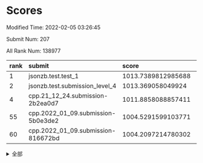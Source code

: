 # Scores

Modified Time: 2022-02-05 03:26:45

Submit Num: 207

All Rank Num: 138977

| rank |               submit               |       score        |       sigma        | pk_num |
| :--- | :--------------------------------- | :----------------- | :----------------- | :----- |
| 1    | jsonzb.test.test_1                 | 1013.7389812985688 | 0.8025400698194664 | 2687   |
| 2    | jsonzb.test.submission_level_4     | 1013.369058049924  | 0.8093978667656395 | 2683   |
| 4    | cpp.21_12_24.submission-2b2ea0d7   | 1011.8858088857411 | 0.7523214243711759 | 2687   |
| 55   | cpp.2022_01_09.submission-5b0e3de2 | 1004.5291599103771 | 0.7149008634613853 | 2685   |
| 60   | cpp.2022_01_09.submission-816672bd | 1004.2097214780302 | 0.7124523417388202 | 2686   |


<details>
<summary>全部</summary>

| rank |                 submit                 |       score        |       sigma        | pk_num |
| :--- | :------------------------------------- | :----------------- | :----------------- | :----- |
| 1    | jsonzb.test.test_1                     | 1013.7389812985688 | 0.8025400698194664 | 2687   |
| 2    | jsonzb.test.submission_level_4         | 1013.369058049924  | 0.8093978667656395 | 2683   |
| 3    | gobigger.level_3.submission_level_3_45 | 1012.3596711078725 | 0.7654128408391466 | 2688   |
| 4    | cpp.21_12_24.submission-2b2ea0d7       | 1011.8858088857411 | 0.7523214243711759 | 2687   |
| 5    | gobigger.level_3.submission_level_3_2  | 1011.5142535172224 | 0.7852041635592123 | 2686   |
| 6    | gobigger.level_3.submission_level_3_12 | 1011.1965650123574 | 0.7734125237100362 | 2686   |
| 7    | gobigger.level_3.submission_level_3_35 | 1010.7704403300256 | 0.759933303856601  | 2690   |
| 8    | gobigger.level_3.submission_level_3_1  | 1010.7686460612686 | 0.7729284313631073 | 2684   |
| 9    | gobigger.level_3.submission_level_3_21 | 1010.5973180885136 | 0.7759387369449998 | 2685   |
| 10   | gobigger.level_3.submission_level_3_8  | 1010.5732221383873 | 0.7582483124359896 | 2689   |
| 11   | gobigger.level_3.submission_level_3_23 | 1010.4917824055544 | 0.7616627700298516 | 2686   |
| 12   | gobigger.level_3.submission_level_3_43 | 1010.4780252321509 | 0.7592783305981452 | 2685   |
| 13   | gobigger.level_3.submission_level_3_0  | 1010.4173025468593 | 0.7782562230859905 | 2685   |
| 14   | gobigger.level_3.submission_level_3_14 | 1010.3521387976117 | 0.7833196215157626 | 2687   |
| 15   | gobigger.level_3.submission_level_3_19 | 1010.3127981876738 | 0.7526932037810857 | 2682   |
| 16   | gobigger.level_3.submission_level_3_44 | 1010.2790164214504 | 0.7624473290431432 | 2685   |
| 17   | gobigger.level_3.submission_level_3_16 | 1010.2591473298475 | 0.7920405587410466 | 2687   |
| 18   | gobigger.level_3.submission_level_3_47 | 1010.2330341496337 | 0.7496326806802994 | 2693   |
| 19   | gobigger.level_3.submission_level_3_17 | 1010.229843313861  | 0.7491357448277657 | 2687   |
| 20   | gobigger.level_3.submission_level_3_46 | 1010.1848214963219 | 0.7602229283379236 | 2692   |
| 21   | gobigger.level_3.submission_level_3_37 | 1010.1449717724875 | 0.7672971635377476 | 2687   |
| 22   | gobigger.level_3.submission_level_3_6  | 1010.1389861361966 | 0.7660327130434931 | 2687   |
| 23   | gobigger.level_3.submission_level_3_20 | 1010.0646805582064 | 0.7692722972693391 | 2683   |
| 24   | gobigger.level_3.submission_level_3_25 | 1010.0372440467424 | 0.7455533414533345 | 2690   |
| 25   | gobigger.level_3.submission_level_3_26 | 1010.0003605113039 | 0.7506057564592129 | 2687   |
| 26   | gobigger.level_3.submission_level_3_4  | 1009.999275731687  | 0.7804392045416758 | 2680   |
| 27   | gobigger.level_3.submission_level_3_34 | 1009.9032600003062 | 0.7424089329813417 | 2687   |
| 28   | gobigger.level_3.submission_level_3_40 | 1009.903178880792  | 0.7535740894621891 | 2681   |
| 29   | gobigger.level_3.submission_level_3_5  | 1009.886282771171  | 0.7763995535343684 | 2687   |
| 30   | gobigger.level_3.submission_level_3_39 | 1009.8795495671883 | 0.7687688100875645 | 2684   |
| 31   | gobigger.level_3.submission_level_3_48 | 1009.8582099554848 | 0.7455767522250184 | 2682   |
| 32   | gobigger.level_3.submission_level_3_11 | 1009.8530370855538 | 0.7589293692075384 | 2686   |
| 33   | gobigger.level_3.submission_level_3_27 | 1009.7553508219981 | 0.7615952811265067 | 2690   |
| 34   | gobigger.level_3.submission_level_3_24 | 1009.6972717119079 | 0.7581474399324373 | 2686   |
| 35   | gobigger.level_3.submission_level_3_18 | 1009.6943578147574 | 0.7630009437086346 | 2689   |
| 36   | gobigger.level_3.submission_level_3_13 | 1009.6927994764153 | 0.7476755988191116 | 2681   |
| 37   | gobigger.level_3.submission_level_3_41 | 1009.6593446323012 | 0.7602025026678759 | 2686   |
| 38   | gobigger.level_3.submission_level_3_32 | 1009.4167865693157 | 0.7609593572091956 | 2683   |
| 39   | gobigger.level_3.submission_level_3_3  | 1009.3857609295769 | 0.7628361867129989 | 2687   |
| 40   | gobigger.level_3.submission_level_3_15 | 1009.2983557871297 | 0.7587811623531671 | 2680   |
| 41   | gobigger.level_3.submission_level_3_31 | 1009.2618863395672 | 0.761152857527496  | 2687   |
| 42   | gobigger.level_3.submission_level_3_49 | 1009.205979161659  | 0.7389409097815378 | 2682   |
| 43   | gobigger.level_3.submission_level_3_36 | 1009.1538905639054 | 0.7426543393454388 | 2683   |
| 44   | gobigger.level_3.submission_level_3_30 | 1008.9634638265394 | 0.7589433417128291 | 2684   |
| 45   | gobigger.level_3.submission_level_3_38 | 1008.9461769941275 | 0.7378348024282452 | 2685   |
| 46   | gobigger.level_3.submission_level_3_10 | 1008.939959682797  | 0.7663160545556706 | 2685   |
| 47   | gobigger.level_3.submission_level_3_9  | 1008.7918380420681 | 0.7535895559884345 | 2688   |
| 48   | gobigger.level_3.submission_level_3_22 | 1008.7825162912243 | 0.7557644490966767 | 2685   |
| 49   | gobigger.level_3.submission_level_3_29 | 1008.7678209481154 | 0.7487004215024368 | 2684   |
| 50   | gobigger.level_3.submission_level_3_7  | 1008.6298862466447 | 0.7411034303280323 | 2687   |
| 51   | gobigger.level_3.submission_level_3_42 | 1008.2855557077329 | 0.7423562032278864 | 2688   |
| 52   | gobigger.level_3.submission_level_3_28 | 1008.010413454931  | 0.7424395234646871 | 2691   |
| 53   | gobigger.level_3.submission_level_3_33 | 1007.7165213708745 | 0.7555926992222622 | 2689   |
| 54   | gobigger.level_1.submission_level_1_36 | 1004.6341181560581 | 0.7172880348027253 | 2683   |
| 55   | cpp.2022_01_09.submission-5b0e3de2     | 1004.5291599103771 | 0.7149008634613853 | 2685   |
| 56   | gobigger.level_1.submission_level_1_12 | 1004.3348881370131 | 0.7158877669525422 | 2690   |
| 57   | gobigger.level_1.submission_level_1_15 | 1004.2666485544125 | 0.7117661392377694 | 2687   |
| 58   | gobigger.level_1.submission_level_1_16 | 1004.2489018215286 | 0.7061125485829068 | 2689   |
| 59   | gobigger.level_1.submission_level_1_34 | 1004.2401473143535 | 0.7133143259224136 | 2687   |
| 60   | cpp.2022_01_09.submission-816672bd     | 1004.2097214780302 | 0.7124523417388202 | 2686   |
| 61   | gobigger.level_1.submission_level_1_47 | 1004.1844488872474 | 0.7008480104524234 | 2685   |
| 62   | gobigger.level_1.submission_level_1_43 | 1004.1590080299592 | 0.7193184473138815 | 2684   |
| 63   | gobigger.level_1.submission_level_1_13 | 1004.0954127731546 | 0.7103094904535358 | 2685   |
| 64   | gobigger.level_1.submission_level_1_10 | 1004.0000446746413 | 0.7141083195410438 | 2688   |
| 65   | gobigger.level_1.submission_level_1_46 | 1003.9855891990917 | 0.7229751297794952 | 2686   |
| 66   | gobigger.level_1.submission_level_1_26 | 1003.9627841092206 | 0.718781105977792  | 2686   |
| 67   | gobigger.level_1.submission_level_1_31 | 1003.8821215806583 | 0.7223731138530195 | 2678   |
| 68   | gobigger.level_1.submission_level_1_24 | 1003.8508637449484 | 0.724518253617452  | 2689   |
| 69   | gobigger.level_1.submission_level_1_18 | 1003.7854464744455 | 0.7111958349864477 | 2683   |
| 70   | gobigger.level_1.submission_level_1_32 | 1003.7816471166751 | 0.7215348931360925 | 2684   |
| 71   | gobigger.level_1.submission_level_1_45 | 1003.7163073480797 | 0.7171325180494329 | 2680   |
| 72   | gobigger.level_1.submission_level_1_21 | 1003.6644012977288 | 0.7138328353559454 | 2685   |
| 73   | gobigger.level_1.submission_level_1_4  | 1003.6333896649322 | 0.7197948742708533 | 2686   |
| 74   | gobigger.level_1.submission_level_1_49 | 1003.6139989825253 | 0.7219322636914391 | 2682   |
| 75   | gobigger.level_1.submission_level_1_42 | 1003.6091789284658 | 0.7232104993840002 | 2680   |
| 76   | gobigger.level_1.submission_level_1_41 | 1003.6083091757015 | 0.7141998571237405 | 2686   |
| 77   | gobigger.level_1.submission_level_1_9  | 1003.5759680252912 | 0.7098518137002249 | 2685   |
| 78   | gobigger.level_1.submission_level_1_48 | 1003.5615375662727 | 0.7118970627248241 | 2684   |
| 79   | gobigger.level_1.submission_level_1_35 | 1003.4074725506989 | 0.7105411718949204 | 2678   |
| 80   | gobigger.level_1.submission_level_1_20 | 1003.3891819098341 | 0.7246478436705232 | 2686   |
| 81   | gobigger.level_1.submission_level_1_1  | 1003.361037185659  | 0.7120310306109257 | 2686   |
| 82   | gobigger.level_1.submission_level_1_23 | 1003.3151460256057 | 0.7195383482276068 | 2683   |
| 83   | gobigger.level_1.submission_level_1_8  | 1003.3044990442452 | 0.7206836014371436 | 2686   |
| 84   | gobigger.level_1.submission_level_1_27 | 1003.2974966402196 | 0.7179918758607068 | 2683   |
| 85   | gobigger.level_1.submission_level_1_40 | 1003.1737245482343 | 0.7237312119580999 | 2689   |
| 86   | gobigger.level_1.submission_level_1_30 | 1003.1143517256238 | 0.7122380662239615 | 2686   |
| 87   | gobigger.level_1.submission_level_1_39 | 1003.1130027805135 | 0.7143296387416344 | 2682   |
| 88   | gobigger.level_1.submission_level_1_25 | 1003.0326736576608 | 0.7196675752663935 | 2688   |
| 89   | gobigger.level_1.submission_level_1_5  | 1002.9917875129865 | 0.722888583542746  | 2688   |
| 90   | gobigger.level_1.submission_level_1_17 | 1002.8291145350753 | 0.7021181928807027 | 2685   |
| 91   | gobigger.level_1.submission_level_1_7  | 1002.7900424762146 | 0.7129340724213737 | 2684   |
| 92   | gobigger.level_1.submission_level_1_0  | 1002.7065223611525 | 0.7085135666904183 | 2684   |
| 93   | gobigger.level_1.submission_level_1_14 | 1002.7002512554639 | 0.7111234007595448 | 2687   |
| 94   | gobigger.level_1.submission_level_1_19 | 1002.6577205418025 | 0.7147255274225732 | 2689   |
| 95   | gobigger.level_1.submission_level_1_6  | 1002.6228742595644 | 0.7119047796851736 | 2683   |
| 96   | gobigger.level_1.submission_level_1_28 | 1002.5045661815024 | 0.7069060339415351 | 2684   |
| 97   | gobigger.level_1.submission_level_1_2  | 1002.3392302942821 | 0.7155062896578767 | 2687   |
| 98   | gobigger.level_1.submission_level_1_11 | 1002.2859281347629 | 0.720130447580086  | 2683   |
| 99   | gobigger.level_1.submission_level_1_37 | 1002.2839708281064 | 0.7175996929882649 | 2686   |
| 100  | gobigger.level_1.submission_level_1_44 | 1002.2273299307357 | 0.7095601725920037 | 2683   |
| 101  | gobigger.level_1.submission_level_1_22 | 1002.2228786304629 | 0.7049194141906622 | 2687   |
| 102  | gobigger.level_1.submission_level_1_33 | 1001.9349730745331 | 0.7227131638999589 | 2685   |
| 103  | gobigger.level_1.submission_level_1_38 | 1001.9114217066348 | 0.7191424367897518 | 2684   |
| 104  | gobigger.level_1.submission_level_1_29 | 1001.7332486197599 | 0.7060850160252351 | 2692   |
| 105  | gobigger.level_1.submission_level_1_3  | 1000.8844642611786 | 0.6985067699641844 | 2680   |
| 106  | gobigger.random.submission_random_44   | 997.1781253680406  | 0.7068031767825819 | 2684   |
| 107  | gobigger.random.submission_random_9    | 996.9631705030013  | 0.7046881672433947 | 2689   |
| 108  | gobigger.random.submission_random_38   | 996.8727740382964  | 0.7260052934636094 | 2684   |
| 109  | gobigger.random.submission_random_3    | 996.8070051289969  | 0.7125955841961451 | 2686   |
| 110  | gobigger.random.submission_random_1    | 996.6946556512921  | 0.7229749261522018 | 2688   |
| 111  | gobigger.random.submission_random_20   | 996.6894788904423  | 0.7040165407799285 | 2686   |
| 112  | gobigger.random.submission_random_35   | 996.6039757651452  | 0.7097934189179684 | 2688   |
| 113  | gobigger.random.submission_random_11   | 996.4757877783921  | 0.7111681332090283 | 2684   |
| 114  | gobigger.random.submission_random_14   | 996.4734251791255  | 0.7152831283461807 | 2686   |
| 115  | gobigger.random.submission_random_23   | 996.471709103975   | 0.7082478152155895 | 2685   |
| 116  | gobigger.random.submission_random_31   | 996.4434113684815  | 0.7063309885299648 | 2682   |
| 117  | gobigger.random.submission_random_47   | 996.4400631512361  | 0.7053384106247519 | 2681   |
| 118  | gobigger.random.submission_random_37   | 996.3708436916062  | 0.7185861136066851 | 2686   |
| 119  | gobigger.random.submission_random_7    | 996.3155687856354  | 0.7128401010029647 | 2681   |
| 120  | gobigger.random.submission_random_10   | 996.2170142595199  | 0.7159213287981874 | 2684   |
| 121  | gobigger.random.submission_random_43   | 996.2022690136561  | 0.7111989876787055 | 2690   |
| 122  | gobigger.random.submission_random_29   | 996.1962197968916  | 0.7105663176577547 | 2683   |
| 123  | gobigger.random.submission_random_40   | 996.1596291559886  | 0.7115644570700119 | 2686   |
| 124  | gobigger.random.submission_random_45   | 996.1418618374735  | 0.708445595172863  | 2683   |
| 125  | gobigger.random.submission_random_15   | 996.1256909351971  | 0.7303314670846932 | 2690   |
| 126  | gobigger.random.submission_random_46   | 996.0502272968994  | 0.7047478645838169 | 2681   |
| 127  | gobigger.random.submission_random_32   | 996.0469727431812  | 0.7042802116920935 | 2686   |
| 128  | gobigger.random.submission_random_24   | 996.0232228354612  | 0.700583390761882  | 2690   |
| 129  | gobigger.random.submission_random_49   | 996.0228395385684  | 0.7082538455593346 | 2684   |
| 130  | gobigger.random.submission_random_28   | 996.0124968270578  | 0.7142784505821816 | 2687   |
| 131  | gobigger.random.submission_random_2    | 995.9813784470302  | 0.7110780886902092 | 2680   |
| 132  | gobigger.random.submission_random_36   | 995.9697011735265  | 0.7205161653151444 | 2682   |
| 133  | gobigger.random.submission_random_25   | 995.943087793238   | 0.718368614975534  | 2681   |
| 134  | gobigger.random.submission_random_16   | 995.9317111900646  | 0.7296217135136287 | 2681   |
| 135  | gobigger.random.submission_random_19   | 995.8476847869928  | 0.7156652661022895 | 2681   |
| 136  | gobigger.random.submission_random_27   | 995.8136354234172  | 0.706041767430228  | 2686   |
| 137  | gobigger.random.submission_random_41   | 995.7919188590317  | 0.7088448356087388 | 2684   |
| 138  | gobigger.random.submission_random_48   | 995.7329402327764  | 0.7100390349875564 | 2685   |
| 139  | gobigger.random.submission_random_13   | 995.7052076296824  | 0.7109742723655611 | 2691   |
| 140  | gobigger.random.submission_random_30   | 995.6891040430407  | 0.7162104448849627 | 2688   |
| 141  | gobigger.random.submission_random_22   | 995.6543839623446  | 0.7060141304087081 | 2684   |
| 142  | gobigger.random.submission_random_6    | 995.4821818296012  | 0.7281113723114891 | 2685   |
| 143  | gobigger.random.submission_random_21   | 995.4675470775101  | 0.7064439816468553 | 2687   |
| 144  | gobigger.random.submission_random_12   | 995.3042698434982  | 0.7045753922120803 | 2682   |
| 145  | gobigger.random.submission_random_18   | 995.219349972882   | 0.714741400830262  | 2681   |
| 146  | gobigger.random.submission_random_8    | 995.1074299642274  | 0.718860661165896  | 2688   |
| 147  | gobigger.random.submission_random_5    | 995.0960402896976  | 0.7067332705762962 | 2686   |
| 148  | gobigger.random.submission_random_4    | 995.0827294781466  | 0.7163427585175011 | 2689   |
| 149  | gobigger.random.submission_random_26   | 994.8865681590559  | 0.7230279161174163 | 2688   |
| 150  | gobigger.random.submission_random_17   | 994.8708698480499  | 0.7079277212303917 | 2684   |
| 151  | gobigger.random.submission_random_34   | 994.8057401605431  | 0.7432843332525826 | 2682   |
| 152  | gobigger.random.submission_random_39   | 994.5471790852391  | 0.725517812699268  | 2685   |
| 153  | gobigger.random.submission_random_0    | 994.5242380491187  | 0.7199389336753519 | 2686   |
| 154  | gobigger.random.submission_random_33   | 994.199735718024   | 0.7102725287417799 | 2685   |
| 155  | gobigger.random.submission_random_42   | 994.1006690777207  | 0.7260423833927296 | 2687   |
| 156  | gobigger.level_2.submission_level_2_15 | 994.0960063398273  | 0.7392874535065033 | 2684   |
| 157  | gobigger.level_2.submission_level_2_22 | 993.9226248735115  | 0.7267334281235234 | 2685   |
| 158  | gobigger.level_2.submission_level_2_37 | 993.8496067092586  | 0.72747679731801   | 2692   |
| 159  | gobigger.level_2.submission_level_2_47 | 993.6110634693463  | 0.7198518198235544 | 2690   |
| 160  | gobigger.level_2.submission_level_2_3  | 993.4859354786236  | 0.7401861274247201 | 2685   |
| 161  | gobigger.level_2.submission_level_2_14 | 993.3605462782114  | 0.7445359461863689 | 2685   |
| 162  | gobigger.level_2.submission_level_2_12 | 993.3274203296934  | 0.7412570963616306 | 2687   |
| 163  | gobigger.level_2.submission_level_2_40 | 993.2786290240838  | 0.7216455576573035 | 2686   |
| 164  | gobigger.level_2.submission_level_2_23 | 993.2457766484276  | 0.7392723143164125 | 2689   |
| 165  | gobigger.level_2.submission_level_2_31 | 993.2079304573547  | 0.7329993107829449 | 2687   |
| 166  | gobigger.level_2.submission_level_2_34 | 993.1084697697501  | 0.7344149781109596 | 2685   |
| 167  | gobigger.level_2.submission_level_2_27 | 993.048176130169   | 0.7401035233804427 | 2685   |
| 168  | gobigger.level_2.submission_level_2_44 | 992.9582328300451  | 0.7206970601850088 | 2686   |
| 169  | gobigger.level_2.submission_level_2_20 | 992.8926061922733  | 0.757842152508704  | 2687   |
| 170  | gobigger.level_2.submission_level_2_25 | 992.7717652857032  | 0.7443804912038737 | 2688   |
| 171  | gobigger.level_2.submission_level_2_6  | 992.7360806171781  | 0.7326857025396112 | 2687   |
| 172  | gobigger.level_2.submission_level_2_36 | 992.7184261167214  | 0.7471710428063595 | 2686   |
| 173  | gobigger.level_2.submission_level_2_2  | 992.6997190260558  | 0.7380111250147923 | 2684   |
| 174  | gobigger.level_2.submission_level_2_35 | 992.6466893751847  | 0.7291064303991814 | 2686   |
| 175  | gobigger.level_2.submission_level_2_9  | 992.6125571169363  | 0.7451276999562384 | 2689   |
| 176  | gobigger.level_2.submission_level_2_8  | 992.6040224508063  | 0.7409305994521165 | 2680   |
| 177  | gobigger.level_2.submission_level_2_42 | 992.571181254013   | 0.754306164271898  | 2686   |
| 178  | gobigger.level_2.submission_level_2_1  | 992.4045575156651  | 0.7494162646102543 | 2686   |
| 179  | gobigger.level_2.submission_level_2_18 | 992.3786027829152  | 0.7421552308445724 | 2689   |
| 180  | gobigger.level_2.submission_level_2_49 | 992.3192806358207  | 0.7551453285555199 | 2689   |
| 181  | gobigger.level_2.submission_level_2_32 | 992.3081521591989  | 0.7338514690807665 | 2684   |
| 182  | gobigger.level_2.submission_level_2_24 | 992.282535930838   | 0.7343733414437551 | 2685   |
| 183  | gobigger.level_2.submission_level_2_13 | 992.1949797879181  | 0.7252775713943898 | 2687   |
| 184  | gobigger.level_2.submission_level_2_7  | 992.1688266948971  | 0.7517848921528956 | 2677   |
| 185  | gobigger.level_2.submission_level_2_0  | 992.1593101462469  | 0.7448910646239019 | 2684   |
| 186  | gobigger.level_2.submission_level_2_43 | 992.1038468062884  | 0.7500393654082429 | 2685   |
| 187  | gobigger.level_2.submission_level_2_26 | 992.1033456289687  | 0.749491790454247  | 2693   |
| 188  | gobigger.level_2.submission_level_2_33 | 992.061026302604   | 0.766857274650546  | 2689   |
| 189  | gobigger.level_2.submission_level_2_30 | 991.8585327817585  | 0.7545072378461984 | 2686   |
| 190  | gobigger.level_2.submission_level_2_38 | 991.8328209462846  | 0.7627740164236081 | 2684   |
| 191  | gobigger.level_2.submission_level_2_21 | 991.8277436804475  | 0.7423947748460122 | 2687   |
| 192  | gobigger.level_2.submission_level_2_19 | 991.8147674793048  | 0.7361619699897969 | 2687   |
| 193  | gobigger.level_2.submission_level_2_17 | 991.6434756296086  | 0.7514587819117652 | 2681   |
| 194  | gobigger.level_2.submission_level_2_4  | 991.3440494945596  | 0.7501312881379191 | 2686   |
| 195  | gobigger.level_2.submission_level_2_11 | 991.2992073821424  | 0.7660743470168444 | 2689   |
| 196  | gobigger.level_2.submission_level_2_39 | 991.2720360369428  | 0.7386138522217394 | 2688   |
| 197  | gobigger.level_2.submission_level_2_5  | 991.2239588482386  | 0.7494516621005898 | 2683   |
| 198  | gobigger.level_2.submission_level_2_48 | 991.1506220315133  | 0.7601927549167594 | 2680   |
| 199  | gobigger.level_2.submission_level_2_29 | 990.8861525177648  | 0.7629950889647472 | 2686   |
| 200  | gobigger.level_2.submission_level_2_10 | 990.8706916093605  | 0.7571253638182017 | 2687   |
| 201  | gobigger.level_2.submission_level_2_16 | 990.8567175507427  | 0.7494242407566641 | 2690   |
| 202  | gobigger.level_2.submission_level_2_46 | 990.8194679681341  | 0.7512240159559639 | 2690   |
| 203  | gobigger.level_2.submission_level_2_45 | 990.2251969242575  | 0.7721813357018819 | 2687   |
| 204  | gobigger.level_2.submission_level_2_41 | 990.0182624279324  | 0.7811539052546624 | 2685   |
| 205  | gobigger.level_2.submission_level_2_28 | 989.7189016382174  | 0.7522914489344834 | 2686   |
| 206  | gobigger.none.submission_none_0        | 977.4392288955423  | 1.4068233429876718 | 2685   |
| 207  | gobigger.none.submission_none_1        | 975.7783768301181  | 1.4777370211548662 | 2689   |

</details>
